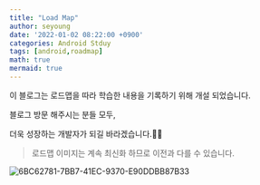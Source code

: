 ```yaml
---
title: "Load Map"
author: seyoung
date: '2022-01-02 08:22:00 +0900'
categories: Android Stduy
tags: [android,roadmap]
math: true
mermaid: true
---
```



이 블로그는 로드맵을 따라 학습한 내용을 기록하기 위해 개설 되었습니다. 
  
블로그 방문 해주시는 분들 모두,

더욱 성장하는 개발자가 되길 바라겠습니다.🙏🏻
  
  > 로드맵 이미지는 계속 최신화 하므로 이전과 다를 수 있습니다.

![6BC62781-7BB7-41EC-9370-E90DDBB87B33](https://user-images.githubusercontent.com/54762273/147862039-40bde9ec-24f4-4f83-8f6a-d3d804cab17d.jpeg)


